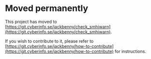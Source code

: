 # Moved permanently

This project has moved to [https://git.cyberinfo.se/jackbenny/check_smhiwarn](https://git.cyberinfo.se/jackbenny/check_smhiwarn).

If you wish to contribute to it, please refer to [https://git.cyberinfo.se/jackbenny/how-to-contribute](https://git.cyberinfo.se/jackbenny/how-to-contribute) for instructions.
